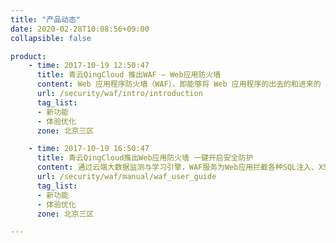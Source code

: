 ```yaml
---
title: "产品动态"
date: 2020-02-28T10:08:56+09:00
collapsible: false

product:
    - time: 2017-10-19 12:50:47
      title: 青云QingCloud 推出WAF — Web应用防火墙
      content: Web 应用程序防火墙（WAF），即能够将 Web 应用程序的出去的和进来的 HTTP/HTTPS 流量进行过滤、监控和屏蔽。
      url: /security/waf/intro/introduction
      tag_list:
      - 新功能
      - 体验优化
      zone: 北京三区

    - time: 2017-10-19 16:50:47
      title: 青云QingCloud推出Web应用防火墙 一键开启安全防护
      content: 通过云端大数据监测与学习引擎，WAF服务为Web应用拦截各种SQL注入、XSS跨站脚本、网站挂马等常见攻击，过滤海量恶意访问，持续更新防护策略，从而降低网站资产和数据泄露的风险，保障Web应用的高可用性。同时，QingCloud WAF服务与负载均衡器深度集成，用户5分钟内即可完成WAF配置，降低了部署的复杂度。
      url: /security/waf/manual/waf_user_guide
      tag_list:
      - 新功能
      - 体验优化
      zone: 北京三区

---
```


<!-- 设置上述参数可生成产品动态页  -->
